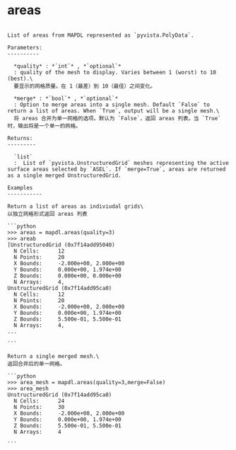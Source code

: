 # areas

````{method} Geometry.areas(quality=4, merge=False)

List of areas from MAPDL represented as `pyvista.PolyData`.

Parameters:
----------

  *quality* : *`int`* , *`optional`*
  : quality of the mesh to display. Varies between 1 (worst) to 10 (best).\
  要显示的网格质量。在 1（最差）到 10（最佳）之间变化。

  *merge* : *`bool`* , *`optional`*
  : Option to merge areas into a single mesh. Default `False` to return a list of areas. When `True`, output will be a single mesh.\
  将 areas 合并为单一网格的选项。默认为 `False`，返回 areas 列表。当 `True` 时，输出将是一个单一的网格。

Returns:
---------

  `list`
  :  List of `pyvista.UnstructuredGrid` meshes representing the active surface areas selected by `ASEL`. If `merge=True`, areas are returned as a single merged UnstructuredGrid.

Examples
-----------

Return a list of areas as indiviudal grids\
以独立网格形式返回 areas 列表

```python
>>> areas = mapdl.areas(quality=3)
>>> areab
[UnstructuredGrid (0x7f14add95040)
  N Cells:      12
  N Points:     20
  X Bounds:     -2.000e+00, 2.000e+00
  Y Bounds:     0.000e+00, 1.974e+00
  Z Bounds:     0.000e+00, 0.000e+00
  N Arrays:     4,
UnstructuredGrid (0x7f14add95ca0)
  N Cells:      12
  N Points:     20
  X Bounds:     -2.000e+00, 2.000e+00
  Y Bounds:     0.000e+00, 1.974e+00
  Z Bounds:     5.500e-01, 5.500e-01
  N Arrays:     4,
...

```

Return a single merged mesh.\
返回合并后的单一网格。

```python
>>> area_mesh = mapdl.areas(quality=3,merge=False)
>>> area_mesh
UnstructuredGrid (0x7f14add95ca0)
  N Cells:      24
  N Points:     30
  X Bounds:     -2.000e+00, 2.000e+00
  Y Bounds:     0.000e+00, 1.974e+00
  Z Bounds:     5.500e-01, 5.500e-01
  N Arrays:     4

```

````
